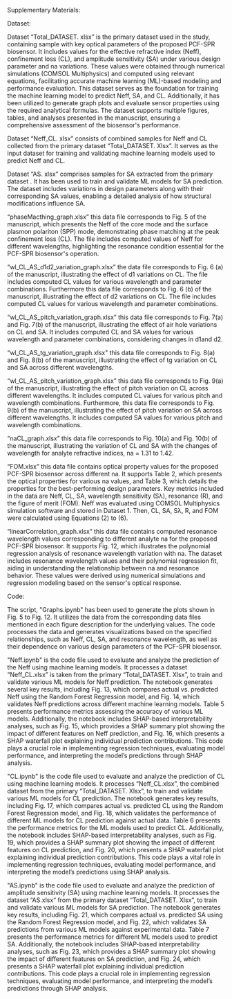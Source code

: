 Supplementary Materials:

Dataset:

Dataset “Total_DATASET. xlsx” is the primary dataset used in the study, containing sample with key optical parameters of the proposed PCF-SPR biosensor. It includes values for the effective refractive index (Neff), confinement loss (CL), and amplitude sensitivity (SA) under various design parameter and na variations. These values were obtained through numerical simulations (COMSOL Multiphysics) and computed using relevant equations, facilitating accurate machine learning (ML)-based modeling and performance evaluation. This dataset serves as the foundation for training the machine learning model to predict Neff, SA, and CL. Additionally, it has been utilized to generate graph plots and evaluate sensor properties using the required analytical formulas. The dataset supports multiple figures, tables, and analyses presented in the manuscript, ensuring a comprehensive assessment of the biosensor's performance.

Dataset “Neff_CL. xlsx” consists of combined samples for Neff and CL collected from the primary dataset “Total_DATASET. Xlsx”. It serves as the input dataset for training and validating machine learning models used to predict Neff and CL.

Dataset “AS. xlsx” comprises samples for SA extracted from the primary dataset . It has been used to train and validate ML models for SA prediction. The dataset includes variations in design parameters along with their corresponding SA values, enabling a detailed analysis of how structural modifications influence SA.

“phaseMacthing_graph.xlsx” this data file corresponds to Fig. 5 of the manuscript, which presents the Neff of the core mode and the surface plasmon polariton (SPP) mode, demonstrating phase matching at the peak confinement loss (CL). The file includes computed values of Neff for different wavelengths, highlighting the resonance condition essential for the PCF-SPR biosensor's operation. 

“wl_CL_AS_d1d2_variation_graph.xlsx” the data file corresponds to Fig. 6 (a) of the manuscript, illustrating the effect of d1 variations on CL. The file includes computed CL values for various wavelength and parameter combinations. Furthermore this data file corresponds to Fig. 6 (b) of the manuscript, illustrating the effect of d2 variations on CL. The file includes computed CL values for various wavelength and parameter combinations.

“wl_CL_AS_pitch_variation_graph.xlsx” this data file corresponds to Fig. 7(a) and Fig. 7(b) of the manuscript, illustrating the effect of air hole variations on CL and SA. It includes computed CL and SA values for various wavelength and parameter combinations, considering changes in d1and d2. 

“wl_CL_AS_tg_variation_graph.xlsx" this data file corresponds to Fig. 8(a) and Fig. 8(b) of the manuscript, illustrating the effect of tg variation on CL and SA across different wavelengths.

“wl_CL_AS_pitch_variation_graph.xlsx” this data file corresponds to Fig. 9(a) of the manuscript, illustrating the effect of pitch variation on CL across different wavelengths. It includes computed CL values for various pitch and wavelength combinations. Furthermore, this data file corresponds to Fig. 9(b) of the manuscript, illustrating the effect of pitch variation on SA across different wavelengths. It includes computed SA values for various pitch and wavelength combinations. 

“naCL_graph.xlsx” this data file corresponds to Fig. 10(a) and Fig. 10(b) of the manuscript, illustrating the variation of CL and SA with the changes of wavelength for analyte refractive indices, na = 1.31 to 1.42. 

“FOM.xlsx” this data file contains optical property values for the proposed PCF-SPR biosensor across different na. It supports Table 2, which presents the optical properties for various na values, and Table 3, which details the properties for the best-performing design parameters. Key metrics included in the data are Neff, CL, SA, wavelength sensitivity (Sλ), resonance (R), and the figure of merit (FOM). Neff was evaluated using COMSOL Multiphysics simulation software and stored in Dataset 1. Then, CL, SA, Sλ, R, and FOM were calculated using Equations (2) to (6).

“linearCorrelation_graph.xlsx” this data file contains computed resonance wavelength values corresponding to different analyte na for the proposed PCF-SPR biosensor. It supports Fig. 12, which illustrates the polynomial regression analysis of resonance wavelength variation with na. The dataset includes resonance wavelength values and their polynomial regression fit, aiding in understanding the relationship between na and resonance behavior. These values were derived using numerical simulations and regression modeling based on the sensor's optical response.

Code:

The script, "Graphs.ipynb" has been used to generate the plots shown in Fig. 5 to Fig. 12. It utilizes the data from the corresponding data files mentioned in each figure description for the underlying values. The code processes the data and generates visualizations based on the specified relationships, such as Neff, CL, SA, and resonance wavelength, as well as their dependence on various design parameters of the PCF-SPR biosensor.

"Neff.ipynb" is the code file used to evaluate and analyze the prediction of the Neff using machine learning models. It processes a dataset “Neff_CL.xlsx” is taken from the primary “Total_DATASET. Xlsx”, to train and validate various ML models for Neff prediction. The notebook generates several key results, including Fig. 13, which compares actual vs. predicted Neff using the Random Forest Regression model, and Fig. 14, which validates Neff predictions across different machine learning models. Table 5 presents performance metrics assessing the accuracy of various ML models. Additionally, the notebook includes SHAP-based interpretability analyses, such as Fig. 15, which provides a SHAP summary plot showing the impact of different features on Neff prediction, and Fig. 16, which presents a SHAP waterfall plot explaining individual prediction contributions. This code plays a crucial role in implementing regression techniques, evaluating model performance, and interpreting the model’s predictions through SHAP analysis.

"CL.ipynb" is the code file used to evaluate and analyze the prediction of CL using machine learning models. It processes “Neff_CL.xlsx”, the combined dataset from the primary “Total_DATASET. Xlsx”, to train and validate various ML models for CL prediction. The notebook generates key results, including Fig. 17, which compares actual vs. predicted CL using the Random Forest Regression model, and Fig. 18, which validates the performance of different ML models for CL prediction against actual data. Table 6 presents the performance metrics for the ML models used to predict CL. Additionally, the notebook includes SHAP-based interpretability analyses, such as Fig. 19, which provides a SHAP summary plot showing the impact of different features on CL prediction, and Fig. 20, which presents a SHAP waterfall plot explaining individual prediction contributions. This code plays a vital role in implementing regression techniques, evaluating model performance, and interpreting the model’s predictions using SHAP analysis.

"AS.ipynb" is the code file used to evaluate and analyze the prediction of amplitude sensitivity (SA) using machine learning models. It processes the dataset “AS.xlsx“ from the primary dataset “Total_DATASET. Xlsx”, to train and validate various ML models for SA prediction. The notebook generates key results, including Fig. 21, which compares actual vs. predicted SA using the Random Forest Regression model, and Fig. 22, which validates SA predictions from various ML models against experimental data. Table 7 presents the performance metrics for different ML models used to predict SA. Additionally, the notebook includes SHAP-based interpretability analyses, such as Fig. 23, which provides a SHAP summary plot showing the impact of different features on SA prediction, and Fig. 24, which presents a SHAP waterfall plot explaining individual prediction contributions. This code plays a crucial role in implementing regression techniques, evaluating model performance, and interpreting the model’s predictions through SHAP analysis.

